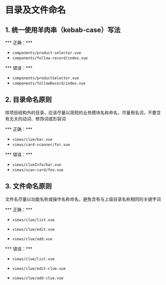 # 目录及文件命名

## 1. 统一使用羊肉串（kebab-case）写法

*** 正确：*** 
- `components/product-selector.vue`
- `components/follow-record/index.vue`

*** 错误：*** 
- `components/productSelector.vue`
- `components/followRecord/index.vue`

## 2. 目录命名原则

除项目结构外的目录，应该尽量以简短的业务模块名称命名，尽量用名词，不要含有无关的动词、修饰词或形容词

*** 正确：*** 
- `views/clue/bar.vue`
- `views/card-scanner/for.vue`

*** 错误：*** 
- `views/clueInfo/bar.vue`
- `views/scan-card/foo.vue`

## 3. 文件命名原则

文件名尽量以功能名称或操作名称命名，避免含有与上级目录名称相同的关键字词

*** 正确：***

- `views/clue/list.vue`

- `views/clue/edit.vue`

- `views/clue/add.vue`

*** 错误：***

- `views/clue/list.vue`

- `views/clue/edit-clue.vue`

- `views/clue/add-clue.vue`



